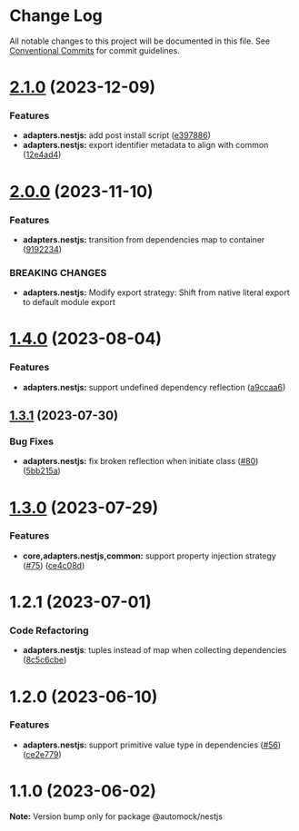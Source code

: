 # Change Log

All notable changes to this project will be documented in this file.
See [Conventional Commits](https://conventionalcommits.org) for commit guidelines.

# [2.1.0](https://github.com/automock/automock/compare/@automock/adapters.nestjs@2.0.0...@automock/adapters.nestjs@2.1.0) (2023-12-09)

### Features

- **adapters.nestjs:** add post install script ([e397886](https://github.com/automock/automock/commit/e397886ff6f92aaf5214c2700e54fed42e7c81a7))
- **adapters.nestjs:** export identifier metadata to align with common ([12e4ad4](https://github.com/automock/automock/commit/12e4ad4c3f2911591cf104e8b6fdcba0e7d6c74d))

# [2.0.0](https://github.com/automock/automock/compare/@automock/adapters.nestjs@1.4.0...@automock/adapters.nestjs@2.0.0) (2023-11-10)

### Features

- **adapters.nestjs:** transition from dependencies map to container ([9192234](https://github.com/automock/automock/commit/919223465d949eb5c39422592b07504a96a6e8a9))

### BREAKING CHANGES

- **adapters.nestjs:** Modify export strategy: Shift from native literal export to default module export

# [1.4.0](https://github.com/omermorad/automock/compare/@automock/adapters.nestjs@1.3.1...@automock/adapters.nestjs@1.4.0) (2023-08-04)

### Features

- **adapters.nestjs:** support undefined dependency reflection ([a9ccaa6](https://github.com/omermorad/automock/commit/a9ccaa646289320d631b3f783ff9d51639b7dc1b))

## [1.3.1](https://github.com/omermorad/automock/compare/@automock/adapters.nestjs@1.3.0...@automock/adapters.nestjs@1.3.1) (2023-07-30)

### Bug Fixes

- **adapters.nestjs:** fix broken reflection when initiate class ([#80](https://github.com/omermorad/automock/issues/80)) ([5bb215a](https://github.com/omermorad/automock/commit/5bb215ad169a49a81a37cb6203975572795bdc25))

# [1.3.0](https://github.com/omermorad/automock/compare/@automock/adapters.nestjs@1.2.1...@automock/adapters.nestjs@1.3.0) (2023-07-29)

### Features

- **core,adapters.nestjs,common:** support property injection strategy ([#75](https://github.com/omermorad/automock/issues/75)) ([ce4c08d](https://github.com/omermorad/automock/commit/ce4c08dde68d63f95b766fa0b942d7794069d0bf))

# 1.2.1 (2023-07-01)

### Code Refactoring

- **adapters.nestjs**: tuples instead of map when collecting dependencies ([8c5c6cbe](https://github.com/omermorad/automock/commit/8c5c6cbee97790add30570b79684481780d25bea))

# 1.2.0 (2023-06-10)

### Features

- **adapters.nestjs:** support primitive value type in dependencies ([#56](https://github.com/omermorad/automock/issues/56)) ([ce2e779](https://github.com/omermorad/automock/commit/ce2e77942d4d1ac72025877735b1b51969c8671f))

# 1.1.0 (2023-06-02)

**Note:** Version bump only for package @automock/nestjs
